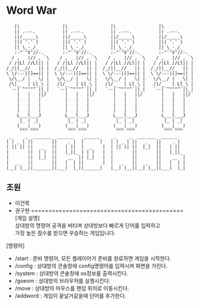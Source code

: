 
# Word War
````
   |\                |\                |\                |\
   || .---.          || .---.          || .---.          || .---.
   ||/_____\         ||/_____\         ||/_____\         ||/_____\
   ||( '.' )         ||( '.' )         ||( '.' )         ||( '.' )
   || \_-_/_         || \_-_/_         || \_-_/_         || \_-_/_
   :-"`'V'//-.       :-"`'V'//-.       :-"`'V'//-.       :-"`'V'//-.
  / ,   |// , `\    / ,   |// , `\    / ,   |// , `\    / ,   |// , `\
 / /|Ll //Ll|| |   / /|Ll //Ll|| |   / /|Ll //Ll|| |   / /|Ll //Ll|| |
/_/||__//   || |  /_/||__//   || |  /_/||__//   || |  /_/||__//   || |
\ \/---|[]==|| |  \ \/---|[]==|| |  \ \/---|[]==|| |  \ \/---|[]==|| |
 \/\__/ |   \| |   \/\__/ |   \| |   \/\__/ |   \| |   \/\__/ |   \| |
 /\|_   | Ll_\ |   /|/_   | Ll_\ |   /|/_   | Ll_\ |   /|/_   | Ll_\ |
 `--|`^"""^`||_|   `--|`^"""^`||_|   `--|`^"""^`||_|   `--|`^"""^`||_|
    |   |   ||/       |   |   ||/       |   |   ||/       |   |   ||/
    |   |   |         |   |   |         |   |   |         |   |   |
    |   |   |         |   |   |         |   |   |         |   |   |
    |   |   |         |   |   |         |   |   |         |   |   |
    L___l___J         L___l___J         L___l___J         L___l___J
     |_ | _|           |_ | _|           |_ | _|           |_ | _|
    (___|___)         (___|___)         (___|___)         (___|___)
     ^^^ ^^^           ^^^ ^^^           ^^^ ^^^           ^^^ ^^^
 _     _  _______  ______    ______     _     _  _______  ______   
| | _ | ||       ||    _ |  |      |   | | _ | ||   _   ||    _ |  
| || || ||   _   ||   | ||  |  _    |  | || || ||  |_|  ||   | ||  
|       ||  | |  ||   |_||_ | | |   |  |       ||       ||   |_||_ 
|       ||  |_|  ||    __  || |_|   |  |       ||       ||    __  |
|   _   ||       ||   |  | ||       |  |   _   ||   _   ||   |  | |
|__| |__||_______||___|  |_||______|   |__| |__||__| |__||___|  |_|
````
## 조원
- 이건목
- 권구현
============================================<br>
[게임 설명]<br>
상대방의 명령어 공격을 버티며 상대방보다 빠르게 단어를 입력하고<br>
가장 높은 점수를 받으면 우승하는 게임입니다.<br>

[명령어]
- /start : 준비 명령어, 모든 플레이어가 준비를 완료하면 게임을 시작한다.
- /config : 상대방의 콘솔창에 config명령어를 입력시켜 화면을 가린다.
- /system : 상대방의 콘솔창에 os정보를 출력시킨다.
- /goeom : 상대방의 브라우저를 실행시킨다.
- /move : 상대방의 마우스를 랜덤 위치로 이동시킨다.
- /addword : 게임이 끝날거같을때 단어를 추가한다.
